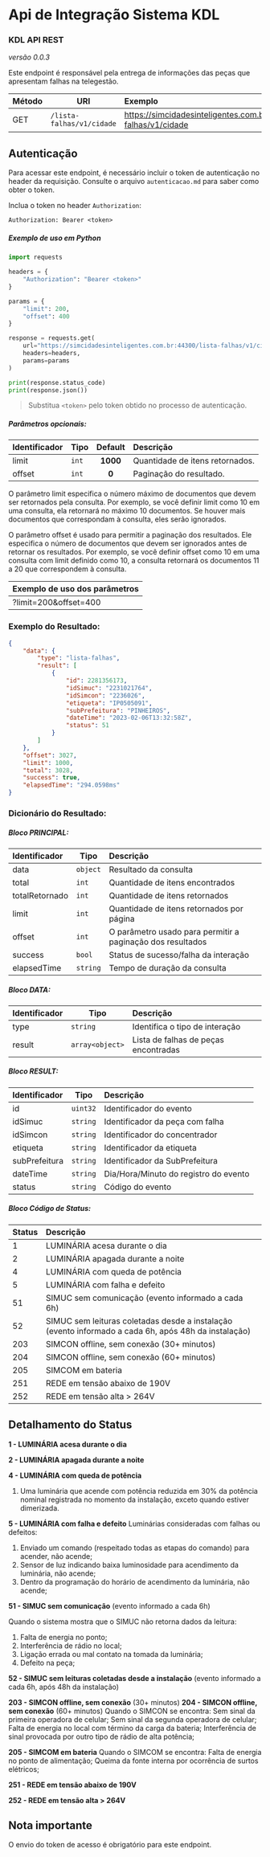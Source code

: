 # Api de Integração Sistema KDL

### KDL API REST
*versão 0.0.3*

Este endpoint é responsável pela entrega de informações das peças que apresentam falhas na telegestão.

| Método | URI                          | Exemplo                                                                 |
| ------ |------------------------------|:------------------------------------------------------------------------|
| GET    | `/lista-falhas/v1/cidade`      | https://simcidadesinteligentes.com.br:44300/lista-falhas/v1/cidade        |

## Autenticação

Para acessar este endpoint, é necessário incluir o token de autenticação no header da requisição. Consulte o arquivo `autenticacao.md` para saber como obter o token.

Inclua o token no header `Authorization`:

```
Authorization: Bearer <token>
```

##### Exemplo de uso em Python

```python
import requests

headers = {
    "Authorization": "Bearer <token>"
}

params = {
    "limit": 200,
    "offset": 400
}

response = requests.get(
    url="https://simcidadesinteligentes.com.br:44300/lista-falhas/v1/cidade",
    headers=headers,
    params=params
)

print(response.status_code)
print(response.json())
```

> Substitua `<token>` pelo token obtido no processo de autenticação.

##### Parâmetros opcionais:
| Identificador | Tipo   | Default   | Descrição                                                                                                                                                                | 
| -------------- | -------| :--------:|:-------------------------------------------------------------------------------------------------------------------------------------------------------------------------| 
| limit          | `int`  |  **1000** | Quantidade de itens retornados.                                                                                                                                          |
| offset         | `int`  |  **0**    | Paginação do resultado.                                                                                                                                                  |

O parâmetro limit especifica o número máximo de documentos que devem ser retornados pela consulta. Por exemplo, se você definir limit como 10 em uma consulta, ela retornará no máximo 10 documentos. Se houver mais documentos que correspondam à consulta, eles serão ignorados.

O parâmetro offset é usado para permitir a paginação dos resultados. Ele especifica o número de documentos que devem ser ignorados antes de retornar os resultados. Por exemplo, se você definir offset como 10 em uma consulta com limit definido como 10, a consulta retornará os documentos 11 a 20 que correspondem à consulta.

| Exemplo de uso dos parâmetros    | 
|:---------------------------------| 
| ?limit=200&offset=400 |


### Exemplo do Resultado:
```json
{
    "data": {
        "type": "lista-falhas",
        "result": [
            {
                "id": 2281356173,
                "idSimuc": "2231021764",
                "idSimcon": "2236026",
                "etiqueta": "IP0505091",
                "subPrefeitura": "PINHEIROS",
                "dateTime": "2023-02-06T13:32:58Z",
                "status": 51
            }
        ]
    },
    "offset": 3027,
    "limit": 1000,
    "total": 3028,
    "success": true,
    "elapsedTime": "294.0598ms"
}
```
### Dicionário do Resultado:
##### Bloco PRINCIPAL:
| Identificador   | Tipo     | Descrição                                                           | 
|:--------------- |----------|:--------------------------------------------------------------------| 
| data            | `object` | Resultado da consulta                                               | 
| total           | `int`    | Quantidade de itens encontrados                                     |
| totalRetornado  | `int`    | Quantidade de itens retornados                                      |
| limit           | `int`    | Quantidade de itens retornados por página                           | 
| offset          | `int`    | O parâmetro usado para permitir a paginação dos resultados          |
| success         | `bool`   | Status de sucesso/falha da interação                                | 
| elapsedTime     | `string` | Tempo de duração da consulta                                        | 

##### Bloco DATA:
| Identificador | Tipo            | Descrição                            | 
|:--------------|-----------------|:-------------------------------------| 
| type          | `string`        | Identifica o tipo de interação       | 
| result        | `array<object>` | Lista de falhas de peças encontradas | 

##### Bloco RESULT:
| Identificador         | Tipo     | Descrição                             | 
|:----------------------|----------|:--------------------------------------| 
| id            | `uint32` | Identificador do evento               | 
| idSimuc       | `string` | Identificador da peça com falha       |
| idSimcon      | `string` | Identificador do concentrador         |
| etiqueta      | `string` | Identificador da etiqueta             | 
| subPrefeitura | `string` | Identificador da SubPrefeitura        | 
| dateTime      | `string` | Dia/Hora/Minuto do registro do evento |
| status        | `string` | Código do evento                      |


##### Bloco Código de Status:
| Status | Descrição                                                                                            | 
|:-------|:-----------------------------------------------------------------------------------------------------| 
| 1      | LUMINÁRIA acesa durante o dia                                                                        |
| 2      | LUMINÁRIA apagada durante a noite                                                                    | 
| 4      | LUMINÁRIA com queda de potência                                                                      |
| 5      | LUMINÁRIA com falha e defeito                                                                        |
| 51     | SIMUC sem comunicação (evento informado a cada 6h)                                                   | 
| 52     | SIMUC sem leituras coletadas desde a instalação (evento informado a cada 6h, após 48h da instalação) | 
| 203    | SIMCON offline, sem conexão (30+ minutos)                                                            |
| 204    | SIMCON offline, sem conexão (60+ minutos)                                                            |
| 205    | SIMCOM em bateria                                                                                    |
| 251    | REDE em tensão abaixo de 190V                                                                        |
| 252    | REDE em tensão alta > 264V                                                                           |

## Detalhamento do Status
**1 - LUMINÁRIA acesa durante o dia**

**2 - LUMINÁRIA apagada durante a noite**

**4 - LUMINÁRIA com queda de potência**
1. Uma luminária que acende com potência reduzida em 30% da potência
nominal registrada no momento da instalação, exceto quando estiver
dimerizada.

**5 - LUMINÁRIA com falha e defeito**
Luminárias consideradas com falhas ou defeitos:
1. Enviado um comando (respeitado todas as etapas do comando) para acender, não acende;
2. Sensor de luz indicando baixa luminosidade para acendimento da luminária, não acende;
3. Dentro da programação do horário de acendimento da luminária, não acende;

**51 - SIMUC sem comunicação** (evento informado a cada 6h) 

Quando o sistema mostra que o SIMUC não retorna dados da leitura:
1. Falta de energia no ponto;
2. Interferência de rádio no local;
3. Ligação errada ou mal contato na tomada da luminária;
4. Defeito na peça;

**52 - SIMUC sem leituras coletadas desde a instalação** (evento informado a cada 6h,
após 48h da instalação)

**203 - SIMCON offline, sem conexão** (30+ minutos)
**204 - SIMCON offline, sem conexão** (60+ minutos)
Quando o SIMCON se encontra:
Sem sinal da primeira operadora de celular;
Sem sinal da segunda operadora de celular;
Falta de energia no local com término da carga da bateria;
Interferência de sinal provocada por outro tipo de rádio de alta potência;

**205 - SIMCOM em bateria**
Quando o SIMCOM se encontra:
Falta de energia no ponto de alimentação;
Queima da fonte interna por ocorrência de surtos elétricos;

**251 - REDE em tensão abaixo de 190V**

**252 - REDE em tensão alta > 264V**

## Nota importante
O envio do token de acesso é obrigatório para este endpoint.